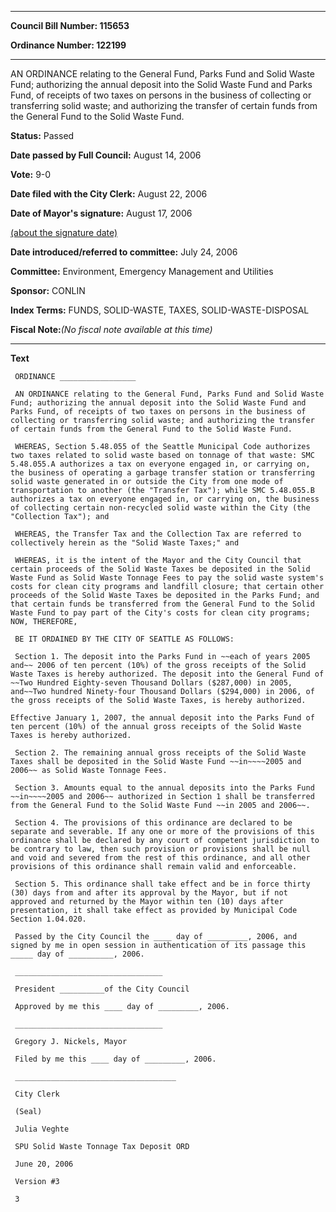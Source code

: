 

********

**Council Bill Number: 115653**
   
**Ordinance Number: 122199**
********

 AN ORDINANCE relating to the General Fund, Parks Fund and Solid Waste Fund; authorizing the annual deposit into the Solid Waste Fund and Parks Fund, of receipts of two taxes on persons in the business of collecting or transferring solid waste; and authorizing the transfer of certain funds from the General Fund to the Solid Waste Fund.

**Status:** Passed
   
**Date passed by Full Council:** August 14, 2006
   
**Vote:** 9-0
   
**Date filed with the City Clerk:** August 22, 2006
   
**Date of Mayor's signature:** August 17, 2006
   
[(about the signature date)](/~public/approvaldate.htm)
   
   
   
**Date introduced/referred to committee:** July 24, 2006
   
**Committee:** Environment, Emergency Management and Utilities
   
**Sponsor:** CONLIN
   
   
**Index Terms:** FUNDS, SOLID-WASTE, TAXES, SOLID-WASTE-DISPOSAL

**Fiscal Note:**_(No fiscal note available at this time)_

********

**Text**
   
```
 ORDINANCE _________________

 AN ORDINANCE relating to the General Fund, Parks Fund and Solid Waste Fund; authorizing the annual deposit into the Solid Waste Fund and Parks Fund, of receipts of two taxes on persons in the business of collecting or transferring solid waste; and authorizing the transfer of certain funds from the General Fund to the Solid Waste Fund.

 WHEREAS, Section 5.48.055 of the Seattle Municipal Code authorizes two taxes related to solid waste based on tonnage of that waste: SMC 5.48.055.A authorizes a tax on everyone engaged in, or carrying on, the business of operating a garbage transfer station or transferring solid waste generated in or outside the City from one mode of transportation to another (the "Transfer Tax"); while SMC 5.48.055.B authorizes a tax on everyone engaged in, or carrying on, the business of collecting certain non-recycled solid waste within the City (the "Collection Tax"); and

 WHEREAS, the Transfer Tax and the Collection Tax are referred to collectively herein as the "Solid Waste Taxes;" and

 WHEREAS, it is the intent of the Mayor and the City Council that certain proceeds of the Solid Waste Taxes be deposited in the Solid Waste Fund as Solid Waste Tonnage Fees to pay the solid waste system's costs for clean city programs and landfill closure; that certain other proceeds of the Solid Waste Taxes be deposited in the Parks Fund; and that certain funds be transferred from the General Fund to the Solid Waste Fund to pay part of the City's costs for clean city programs; NOW, THEREFORE,

 BE IT ORDAINED BY THE CITY OF SEATTLE AS FOLLOWS:

 Section 1. The deposit into the Parks Fund in ~~each of years 2005 and~~ 2006 of ten percent (10%) of the gross receipts of the Solid Waste Taxes is hereby authorized. The deposit into the General Fund of ~~Two Hundred Eighty-seven Thousand Dollars ($287,000) in 2005, and~~Two hundred Ninety-four Thousand Dollars ($294,000) in 2006, of the gross receipts of the Solid Waste Taxes, is hereby authorized.

Effective January 1, 2007, the annual deposit into the Parks Fund of ten percent (10%) of the annual gross receipts of the Solid Waste Taxes is hereby authorized.

 Section 2. The remaining annual gross receipts of the Solid Waste Taxes shall be deposited in the Solid Waste Fund ~~in~~~~2005 and 2006~~ as Solid Waste Tonnage Fees.

 Section 3. Amounts equal to the annual deposits into the Parks Fund ~~in~~~~2005 and 2006~~ authorized in Section 1 shall be transferred from the General Fund to the Solid Waste Fund ~~in 2005 and 2006~~.

 Section 4. The provisions of this ordinance are declared to be separate and severable. If any one or more of the provisions of this ordinance shall be declared by any court of competent jurisdiction to be contrary to law, then such provision or provisions shall be null and void and severed from the rest of this ordinance, and all other provisions of this ordinance shall remain valid and enforceable.

 Section 5. This ordinance shall take effect and be in force thirty (30) days from and after its approval by the Mayor, but if not approved and returned by the Mayor within ten (10) days after presentation, it shall take effect as provided by Municipal Code Section 1.04.020.

 Passed by the City Council the ____ day of _________, 2006, and signed by me in open session in authentication of its passage this _____ day of __________, 2006.

 _________________________________

 President __________of the City Council

 Approved by me this ____ day of _________, 2006.

 _________________________________

 Gregory J. Nickels, Mayor

 Filed by me this ____ day of _________, 2006.

 ____________________________________

 City Clerk

 (Seal)

 Julia Veghte

 SPU Solid Waste Tonnage Tax Deposit ORD

 June 20, 2006

 Version #3

 3

```
